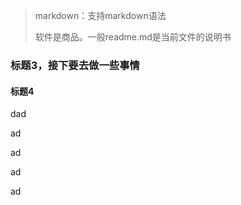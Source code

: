 > markdown：支持markdown语法
>
> 软件是商品。一般readme.md是当前文件的说明书

### 标题3，接下要去做一些事情

#### 标题4

dad

ad

ad

ad

ad

